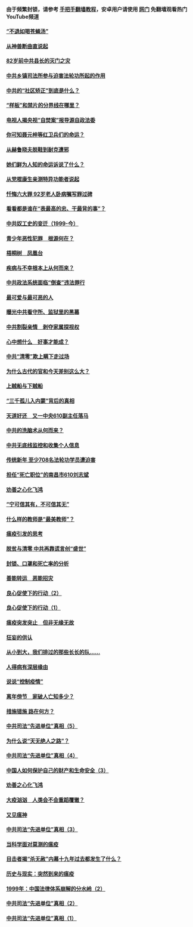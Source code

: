 #### 由于频繁封锁，请参考 [手把手翻墙教程](https://github.com/gfw-breaker/guides/wiki/)，安卓用户请使用 [网门](https://github.com/gfw-breaker/nogfw/blob/master/dl.md?t=04150301) 免翻墙观看热门YouTube频道 

#### [“不退如喝苍蝇汤”](../pages/19/423287.md?t=04150301) 

#### [从神兽断曲直说起](../pages/19/423201.md?t=04150301) 

#### [82岁前中共县长的灭门之灾](../pages/19/423055.md?t=04150301) 

#### [中共乡镇司法所参与迫害法轮功所起的作用](../pages/19/423064.md?t=04150301) 

#### [中共的“社区矫正”到底是什么？](../pages/19/422870.md?t=04150301) 

#### [“样板”和禁片的分界线在哪里？](../pages/19/422704.md?t=04150301) 

#### [电视人揭央视“自焚案”报导源自政法委](../pages/19/422770.md?t=04150301) 

#### [你可知聂元梓等红卫兵们的命运？](../pages/19/422848.md?t=04150301) 

#### [从赫鲁晓夫脱鞋到耐克遭邪](../pages/19/422826.md?t=04150301) 

#### [她们鲜为人知的命运诉说了什么？](../pages/19/422754.md?t=04150301) 

#### [从党棍康生亲测特异功能者说起](../pages/19/422657.md?t=04150301) 

#### [忏悔六大罪 92岁老人卧病嘱写罪过碑](../pages/19/422750.md?t=04150301) 

#### [看看都是谁在“表最高的忠、干最背的事”？](../pages/19/422703.md?t=04150301) 

#### [中共奴工史的变迁（1999-今）](../pages/19/422656.md?t=04150301) 

#### [青少年恶性犯罪　根源何在？](../pages/19/422449.md?t=04150301) 

#### [梧桐树　凤凰台](../pages/19/422442.md?t=04150301) 

#### [疾病与不幸根本上从何而来？](../pages/19/422438.md?t=04150301) 

#### [中共政法系统面临“倒查”违法罪行](../pages/19/422497.md?t=04150301) 

#### [最可爱与最可恶的人](../pages/19/422448.md?t=04150301) 

#### [曝光中共看守所、监狱里的黑幕](../pages/19/422390.md?t=04150301) 

#### [中共割裂亲情　剥夺家属探视权](../pages/19/422364.md?t=04150301) 

#### [心中想什么　好事才能成？](../pages/19/422318.md?t=04150301) 

#### [中共“清零”欺上瞒下走过场](../pages/19/422306.md?t=04150301) 

#### [为什么古代的官和今天差别这么大？](../pages/19/422228.md?t=04150301) 

#### [上贼船与下贼船](../pages/19/422276.md?t=04150301) 

#### [“三千孤儿入内蒙”背后的真相](../pages/19/422229.md?t=04150301) 

#### [天道好还　又一中央610副主任落马](../pages/19/422155.md?t=04150301) 

#### [中共的洗脑术从何而来？](../pages/19/422154.md?t=04150301) 

#### [中共无底线监控和收集个人信息](../pages/19/422039.md?t=04150301) 

#### [传统新年 至少708名法轮功学员遭迫害](../pages/19/421946.md?t=04150301) 

#### [担任“死亡职位”的南昌市610刘志斌](../pages/19/421957.md?t=04150301) 

#### [劝善之心化飞鸿](../pages/19/421164.md?t=04150301) 

#### [“宁可信其有，不可信其无”](../pages/19/421691.md?t=04150301) 

#### [什么样的教师是“最美教师”？](../pages/19/421755.md?t=04150301) 

#### [瘟疫引发的思考](../pages/19/421594.md?t=04150301) 

#### [脱贫与清零 中共再靠谎言创“盛世”](../pages/19/421590.md?t=04150301) 

#### [封锁、口罩和死亡率的分析](../pages/19/421495.md?t=04150301) 

#### [善能转运　恶能招灾](../pages/19/421334.md?t=04150301) 

#### [良心促使下的行动（2）](../pages/19/421361.md?t=04150301) 

#### [良心促使下的行动（1）](../pages/19/421302.md?t=04150301) 

#### [瘟疫突发突止　但非无缘无故](../pages/19/421281.md?t=04150301) 

#### [狂妄的供认](../pages/19/421199.md?t=04150301) 

#### [从小到大，我们排过的那些长长的队……](../pages/19/421243.md?t=04150301) 

#### [人得病有深层缘由](../pages/19/420864.md?t=04150301) 

#### [说说“控制疫情”](../pages/19/420831.md?t=04150301) 

#### [离年傍节　家破人亡知多少？](../pages/19/420563.md?t=04150301) 

#### [措施错施  路在何方？](../pages/19/420076.md?t=04150301) 

#### [中共司法“先进单位”真相（5）](../pages/19/419453.md?t=04150301) 

#### [为什么说“天无绝人之路”？](../pages/19/419618.md?t=04150301) 

#### [中共司法“先进单位”真相（4）](../pages/19/419452.md?t=04150301) 

#### [中国人如何保护自己的财产和生命安全（3）](../pages/19/419405.md?t=04150301) 

#### [劝善之心化飞鸿](../pages/19/418758.md?t=04150301) 

#### [大疫汹汹　人类会不会重蹈覆辙？](../pages/19/419691.md?t=04150301) 

#### [又见瘟神](../pages/19/419225.md?t=04150301) 

#### [中共司法“先进单位”真相（3）](../pages/19/419451.md?t=04150301) 

#### [当科学面对莫测的瘟疫](../pages/19/419625.md?t=04150301) 

#### [目击者揭“杀无赦”内幕十九年过去都发生了什么？](../pages/19/419617.md?t=04150301) 

#### [历史与现实：突然到来的瘟疫](../pages/19/419619.md?t=04150301) 

#### [1999年：中国法律体系崩解的分水岭（2）](../pages/19/419455.md?t=04150301) 

#### [中共司法“先进单位”真相（2）](../pages/19/419450.md?t=04150301) 

#### [中共司法“先进单位”真相（1）](../pages/19/419449.md?t=04150301) 

